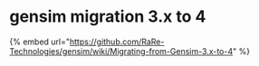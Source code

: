 # gensim migration 3.x to 4

{% embed url="https://github.com/RaRe-Technologies/gensim/wiki/Migrating-from-Gensim-3.x-to-4" %}
